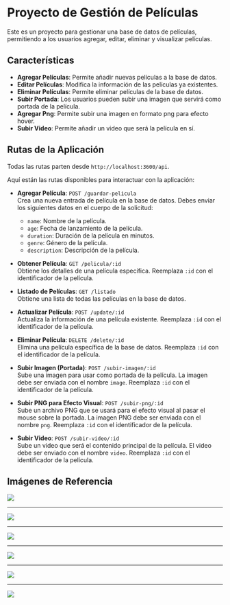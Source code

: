 # Proyecto de Gestión de Películas

Este es un proyecto para gestionar una base de datos de películas, permitiendo a los usuarios agregar, editar, eliminar y visualizar películas.

## Características

- **Agregar Películas**: Permite añadir nuevas películas a la base de datos.
- **Editar Películas**: Modifica la información de las películas ya existentes.
- **Eliminar Películas**: Permite eliminar películas de la base de datos.
- **Subir Portada**: Los usuarios pueden subir una imagen que servirá como portada de la película.
- **Agregar Png**: Permite subir una imagen en formato png para efecto hover.
- **Subir Video**: Permite añadir un video que será la película en sí.

## Rutas de la Aplicación

Todas las rutas parten desde `http://localhost:3600/api`.

Aquí están las rutas disponibles para interactuar con la aplicación:

- **Agregar Película**: `POST /guardar-pelicula`  
  Crea una nueva entrada de película en la base de datos. Debes enviar los siguientes datos en el cuerpo de la solicitud:
  - `name`: Nombre de la película.
  - `age`: Fecha de lanzamiento de la película.
  - `duration`: Duración de la película en minutos.
  - `genre`: Género de la película.
  - `description`: Descripción de la película.

- **Obtener Película**: `GET /pelicula/:id`  
  Obtiene los detalles de una película específica. Reemplaza `:id` con el identificador de la película.

- **Listado de Películas**: `GET /listado`  
  Obtiene una lista de todas las películas en la base de datos.

- **Actualizar Película**: `POST /update/:id`  
  Actualiza la información de una película existente. Reemplaza `:id` con el identificador de la película.

- **Eliminar Película**: `DELETE /delete/:id`  
  Elimina una película específica de la base de datos. Reemplaza `:id` con el identificador de la película.

- **Subir Imagen (Portada)**: `POST /subir-imagen/:id`  
  Sube una imagen para usar como portada de la película. La imagen debe ser enviada con el nombre `image`. Reemplaza `:id` con el identificador de la película.

- **Subir PNG para Efecto Visual**: `POST /subir-png/:id`  
  Sube un archivo PNG que se usará para el efecto visual al pasar el mouse sobre la portada. La imagen PNG debe ser enviada con el nombre `png`. Reemplaza `:id` con el identificador de la película.

- **Subir Video**: `POST /subir-video/:id`  
  Sube un video que será el contenido principal de la película. El video debe ser enviado con el nombre `video`. Reemplaza `:id` con el identificador de la película.

## Imágenes de Referencia

<img src="https://github.com/user-attachments/assets/64884382-fc65-48c5-a484-a3085e493910">
<hr>
<img src="https://github.com/user-attachments/assets/4c74f105-1942-44eb-9efc-d183e1c2f632">
<hr>
<img src="https://github.com/user-attachments/assets/0fd6361c-68ce-4f10-91fe-13e7f2ea656f">
<hr>
<img src="https://github.com/user-attachments/assets/7cb3dbf9-7236-40d5-a11a-7eba0e26ebef">
<hr>
<img src="https://github.com/user-attachments/assets/75cb5602-4291-4736-82c5-12f50ebdcb6a">
<hr>
<img src="https://github.com/user-attachments/assets/afc9ded8-bf91-4d89-9678-0a0a825c433f">



